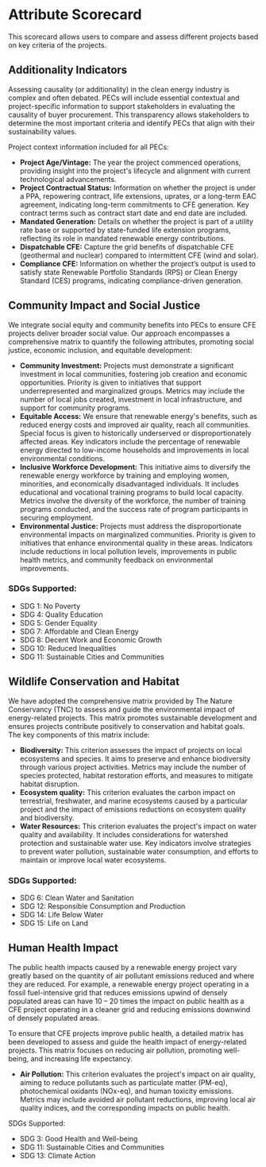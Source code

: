 # Attribute Scorecard

This scorecard allows users to compare and assess different projects based on key criteria of the projects.

## Additionality Indicators

Assessing causality (or additionality) in the clean energy industry is complex and often debated. PECs will include essential contextual and project-specific information to support stakeholders in evaluating the causality of buyer procurement. This transparency allows stakeholders to determine the most important criteria and identify PECs that align with their sustainability values.

&#x20;Project context information included for all PECs:

* **Project Age/Vintage:** The year the project commenced operations, providing insight into the project's lifecycle and alignment with current technological advancements.
* **Project Contractual Status:** Information on whether the project is under a PPA, repowering contract, life extensions, uprates, or a long-term EAC agreement, indicating long-term commitments to CFE generation. Key contract terms such as contract start date and end date are included.
* **Mandated Generation:** Details on whether the project is part of a utility rate base or supported by state-funded life extension programs, reflecting its role in mandated renewable energy contributions.
* **Dispatchable CFE:** Capture the grid benefits of dispatchable CFE (geothermal and nuclear) compared to intermittent CFE (wind and solar).
* **Compliance CFE:** Information on whether the project’s output is used to satisfy state Renewable Portfolio Standards (RPS) or Clean Energy Standard (CES) programs, indicating compliance-driven generation.

## &#x20;Community Impact and Social Justice

We integrate social equity and community benefits into PECs to ensure CFE projects deliver broader social value. Our approach encompasses a comprehensive matrix to quantify the following attributes, promoting social justice, economic inclusion, and equitable development:

* **Community Investment:** Projects must demonstrate a significant investment in local communities, fostering job creation and economic opportunities. Priority is given to initiatives that support underrepresented and marginalized groups. Metrics may include the number of local jobs created, investment in local infrastructure, and support for community programs.
* **Equitable Access:** We ensure that renewable energy's benefits, such as reduced energy costs and improved air quality, reach all communities. Special focus is given to historically underserved or disproportionately affected areas. Key indicators include the percentage of renewable energy directed to low-income households and improvements in local environmental conditions.
* **Inclusive Workforce Development:** This initiative aims to diversify the renewable energy workforce by training and employing women, minorities, and economically disadvantaged individuals. It includes educational and vocational training programs to build local capacity. Metrics involve the diversity of the workforce, the number of training programs conducted, and the success rate of program participants in securing employment.
* **Environmental Justice:** Projects must address the disproportionate environmental impacts on marginalized communities. Priority is given to initiatives that enhance environmental quality in these areas. Indicators include reductions in local pollution levels, improvements in public health metrics, and community feedback on environmental improvements.

### SDGs Supported:

* SDG 1: No Poverty
* SDG 4: Quality Education
* SDG 5: Gender Equality
* SDG 7: Affordable and Clean Energy
* SDG 8: Decent Work and Economic Growth
* SDG 10: Reduced Inequalities
* SDG 11: Sustainable Cities and Communities

## &#x20;Wildlife Conservation and Habitat

We have adopted the comprehensive matrix provided by The Nature Conservancy (TNC) to assess and guide the environmental impact of energy-related projects. This matrix promotes sustainable development and ensures projects contribute positively to conservation and habitat goals. The key components of this matrix include:

* **Biodiversity:** This criterion assesses the impact of projects on local ecosystems and species. It aims to preserve and enhance biodiversity through various project activities. Metrics may include the number of species protected, habitat restoration efforts, and measures to mitigate habitat disruption.
* **Ecosystem quality:** This criterion evaluates the carbon impact on terrestrial, freshwater, and marine ecosystems caused by a particular project and the impact of emissions reductions on ecosystem quality and biodiversity.
* **Water Resources:** This criterion evaluates the project's impact on water quality and availability. It includes considerations for watershed protection and sustainable water use. Key indicators involve strategies to prevent water pollution, sustainable water consumption, and efforts to maintain or improve local water ecosystems.

### SDGs Supported:

* SDG 6: Clean Water and Sanitation
* SDG 12: Responsible Consumption and Production
* SDG 14: Life Below Water
* SDG 15: Life on Land

## &#x20;Human Health Impact

The public health impacts caused by a renewable energy project vary greatly based on the quantity of air pollutant emissions reduced and where they are reduced.  For example, a renewable energy project operating in a fossil fuel-intensive grid that reduces emissions upwind of densely populated areas can have 10 – 20 times the impact on public health as a CFE project operating in a cleaner grid and reducing emissions downwind of densely populated areas.

To ensure that CFE projects improve public health, a detailed matrix has been developed to assess and guide the health impact of energy-related projects. This matrix focuses on reducing air pollution, promoting well-being, and increasing life expectancy.

* **Air Pollution:** This criterion evaluates the project's impact on air quality, aiming to reduce pollutants such as particulate matter (PM-eq), photochemical oxidants (NOx-eq), and human toxicity emissions. Metrics may include avoided air pollutant reductions, improving local air quality indices, and the corresponding impacts on public health.

SDGs Supported:

* SDG 3: Good Health and Well-being
* SDG 11: Sustainable Cities and Communities
* SDG 13: Climate Action
